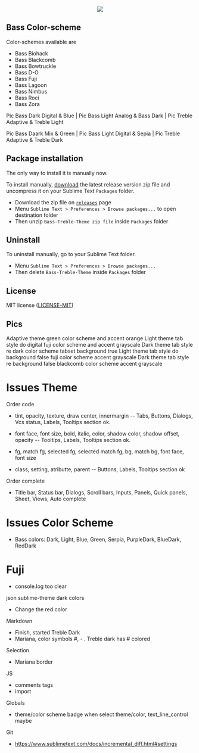 <p align="center">
    <a href="" title="Sublime Version">
        <img src="https://img.shields.io/badge/Build_for_Sublime_text-4142-orange?style=flat&logo=sublime-text"/>
    </a>
</p>

## Bass Color-scheme

Color-schemes available are
- Bass Biohack
- Bass Blackcomb
- Bass Bowtruckle
- Bass D-O
- Bass Fuji
- Bass Lagoon
- Bass Nimbus
- Bass Roci
- Bass Zora

Pic Bass Dark Digital & Blue | Pic Bass Light Analog & Bass Dark | Pic Treble Adaptive & Treble Light

Pic Bass Daark Mix & Green | Pic Bass Light Digital & Sepia | Pic Treble Adaptive & Treble Dark

## Package installation

The only way to install it is manually now.

To install manually, [download](https://github.com/53v3n3d4/Bass-Color-Scheme/releases) the latest release version zip file and uncompress it on your Sublime Text `Packages` folder.  
- Download the zip file on [`releases`](https://github.com/53v3n3d4/Bass-Color-Scheme/releases) page
- Menu `Sublime Text > Preferences > Browse packages...` to open destination folder
- Then unzip `Bass-Treble-Theme zip file` inside `Packages` folder

## Uninstall

To uninstall manually, go to your Sublime Text folder.
- Menu `Sublime Text > Preferences > Browse packages...`
- Then delete `Bass-Treble-Theme` inside `Packages` folder

## License

MIT license ([LICENSE-MIT](LICENSE))




## Pics

Adaptive theme green color scheme and accent orange
Light theme tab style do digital fuji color scheme and accent grayscale 
Dark theme tab style re dark color scheme tabset background true
Light theme tab style do background false fuji color scheme accent grayscale
Dark theme tab style re background false blackcomb color scheme accent grayscale

# Issues Theme

Order code
- tint, opacity, texture, draw center, innermargin
-- Tabs, Buttons, Dialogs, Vcs status, Labels, Tooltips section ok.

- font face, font size, bold, italic, color, shadow color, shadow offset, opacity
-- Tooltips, Labels, Tooltips section ok.

- fg, match fg, selected fg, selected match fg, bg, match bg, font face, font size

- class, setting, atributte, parent
-- Buttons, Labels, Tooltips section ok

Order complete
- Title bar, Status bar, Dialogs, Scroll bars, Inputs, Panels, Quick panels, Sheet, Views, Auto complete


# Issues Color Scheme

- Bass colors: Dark, Light, Blue, Green, Serpia, PurpleDark, BlueDark, RedDark 

# Fuji
- console.log too clear





json sublime-theme dark colors
- Change the red color

Markdown
- Finish, started Treble Dark
- Mariana, color symbols #, - . Treble dark has # colored

Selection 
- Mariana border

JS
- comments tags
- import

Globals
- theme/color scheme badge when select theme/color, text_line_control maybe

Git
- https://www.sublimetext.com/docs/incremental_diff.html#settings

